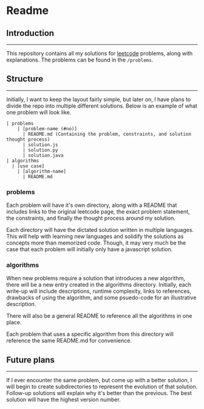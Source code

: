 # Readme

## Introduction
--------------
This repository contains all my solutions for [leetcode]() problems, along with explanations. The problems can be found in the `/problems`.


## Structure
-------------

Initially, I want to keep the layout fairly simple, but later on, I have plans to divide the repo into multiple different solutions. Below is an example of what one problem will look like.

```
| problems
    | [problem-name (#no)]
      | README.md (Containing the problem, constraints, and solution thought process)
      | solution.js
      | solution.py
      | solution.java
| algorithms
  | [use case]
    | [algorithm-name]
      | README.md
```

### problems

Each problem will have it's own directory, along with a README that includes links to the original leetcode page, the exact problem statement, the constraints, and finally the thought process around my solution.

Each directory will have the dictated solution written in multiple languages. This will help with learning new languages and solidify the solutions as concepts more than memorized code. Though, it may very much be the case that each problem will initially only have a javascript solution.

### algorithms

When new problems require a solution that introduces a new algorithm, there will be a new entry created in the algorithms directory. Initially, each write-up will include descriptions, runtime complexity, links to references, drawbacks of using the algorithm, and some psuedo-code for an illustrative description.

There will also be a general README to reference all the algorithms in one place.

Each problem that uses a specific algorithm from this directory will reference the same README.md for convenience.


## Future plans
-----------------
If I ever encounter the same problem, but come up with a better solution, I will begin to create subdirectories to represent the evolution of that solution. Follow-up solutions will explain why it's better than the previous. The best solution will have the highest version number.
